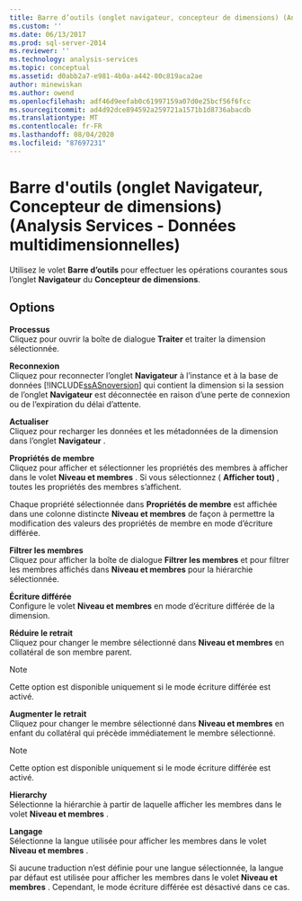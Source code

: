 ```yaml
---
title: Barre d’outils (onglet navigateur, concepteur de dimensions) (Analysis Services-données multidimensionnelles) | Microsoft Docs
ms.custom: ''
ms.date: 06/13/2017
ms.prod: sql-server-2014
ms.reviewer: ''
ms.technology: analysis-services
ms.topic: conceptual
ms.assetid: d0abb2a7-e981-4b0a-a442-80c819aca2ae
author: minewiskan
ms.author: owend
ms.openlocfilehash: adf46d9eefab0c61997159a07d0e25bcf56f6fcc
ms.sourcegitcommit: ad4d92dce894592a259721a1571b1d8736abacdb
ms.translationtype: MT
ms.contentlocale: fr-FR
ms.lasthandoff: 08/04/2020
ms.locfileid: "87697231"
---
```

# <a name="toolbar-browser-tab-dimension-designer-analysis-services---multidimensional-data"></a>Barre d'outils (onglet Navigateur, Concepteur de dimensions) (Analysis Services - Données multidimensionnelles)
  Utilisez le volet **Barre d’outils** pour effectuer les opérations courantes sous l’onglet **Navigateur** du **Concepteur de dimensions**.  
  
## <a name="options"></a>Options  
 **Processus**  
 Cliquez pour ouvrir la boîte de dialogue **Traiter** et traiter la dimension sélectionnée.  
  
 **Reconnexion**  
 Cliquez pour reconnecter l’onglet **Navigateur** à l’instance et à la base de données [!INCLUDE[ssASnoversion](../includes/ssasnoversion-md.md)] qui contient la dimension si la session de l’onglet **Navigateur** est déconnectée en raison d’une perte de connexion ou de l’expiration du délai d’attente.  
  
 **Actualiser**  
 Cliquez pour recharger les données et les métadonnées de la dimension dans l’onglet **Navigateur** .  
  
 **Propriétés de membre**  
 Cliquez pour afficher et sélectionner les propriétés des membres à afficher dans le volet **Niveau et membres** . Si vous sélectionnez ( **Afficher tout)** , toutes les propriétés des membres s’affichent.  
  
 Chaque propriété sélectionnée dans **Propriétés de membre** est affichée dans une colonne distincte **Niveau et membres** de façon à permettre la modification des valeurs des propriétés de membre en mode d’écriture différée.  
  
 **Filtrer les membres**  
 Cliquez pour afficher la boîte de dialogue **Filtrer les membres** et pour filtrer les membres affichés dans **Niveau et membres** pour la hiérarchie sélectionnée.  
  
 **Écriture différée**  
 Configure le volet **Niveau et membres** en mode d’écriture différée de la dimension.  
  
 **Réduire le retrait**  
 Cliquez pour changer le membre sélectionné dans **Niveau et membres** en collatéral de son membre parent.  
  
> [!NOTE]  
>  Cette option est disponible uniquement si le mode écriture différée est activé.  
  
 **Augmenter le retrait**  
 Cliquez pour changer le membre sélectionné dans **Niveau et membres** en enfant du collatéral qui précède immédiatement le membre sélectionné.  
  
> [!NOTE]  
>  Cette option est disponible uniquement si le mode écriture différée est activé.  
  
 **Hierarchy**  
 Sélectionne la hiérarchie à partir de laquelle afficher les membres dans le volet **Niveau et membres** .  
  
 **Langage**  
 Sélectionne la langue utilisée pour afficher les membres dans le volet **Niveau et membres** .  
  
 Si aucune traduction n’est définie pour une langue sélectionnée, la langue par défaut est utilisée pour afficher les membres dans le volet **Niveau et membres** . Cependant, le mode écriture différée est désactivé dans ce cas.  
  
  
